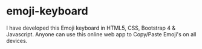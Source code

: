 # emoji-keyboard
I have developed this Emoji keyboard in HTML5, CSS, Bootstrap 4 &amp; Javascript. Anyone can use this online web app to Copy/Paste Emoji's on all devices.
